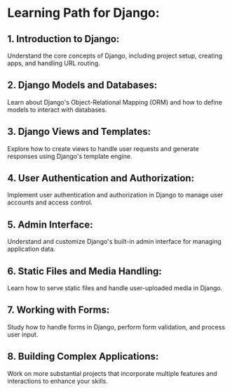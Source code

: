 # Learning Path for Django:

## 1. Introduction to Django:
   Understand the core concepts of Django, including project setup, creating apps, and handling URL routing.

## 2. Django Models and Databases:
   Learn about Django's Object-Relational Mapping (ORM) and how to define models to interact with databases.

## 3. Django Views and Templates:
   Explore how to create views to handle user requests and generate responses using Django's template engine.

## 4. User Authentication and Authorization:
   Implement user authentication and authorization in Django to manage user accounts and access control.

## 5. Admin Interface:
   Understand and customize Django's built-in admin interface for managing application data.

## 6. Static Files and Media Handling:
   Learn how to serve static files and handle user-uploaded media in Django.

## 7. Working with Forms:
   Study how to handle forms in Django, perform form validation, and process user input.

## 8. Building Complex Applications:
   Work on more substantial projects that incorporate multiple features and interactions to enhance your skills.
